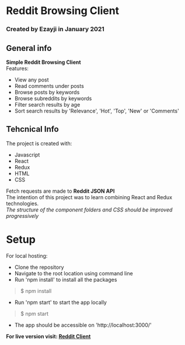 # Reddit Browsing Client
### Created by Ezayji in January 2021
## General info
**Simple Reddit Browsing Client**<br/>
Features:
* View any post
* Read comments under posts
* Browse posts by keywords
* Browse subreddits by keywords
* Filter search results by age
* Sort search results by 'Relevance', 'Hot', 'Top', 'New' or 'Comments'

## Tehcnical Info
The project is created with:
* Javascript
* React
* Redux
* HTML
* CSS

Fetch requests are made to **Reddit JSON API**<br/>
The intention of this project was to learn combining React and Redux technologies.<br/>
*The structure of the component folders and CSS should be improved progressively*<br/>

# Setup
For local hosting:
* Clone the repository
* Navigate to the root location using command line
* Run 'npm install' to install all the packages
> $ npm install
* Run 'npm start' to start the app locally
> $ npm start
* The app should be accessible on 'http://localhost:3000/'

**For live version visit: [Reddit Client](https://reddit-client-ezayji.netlify.app/)**